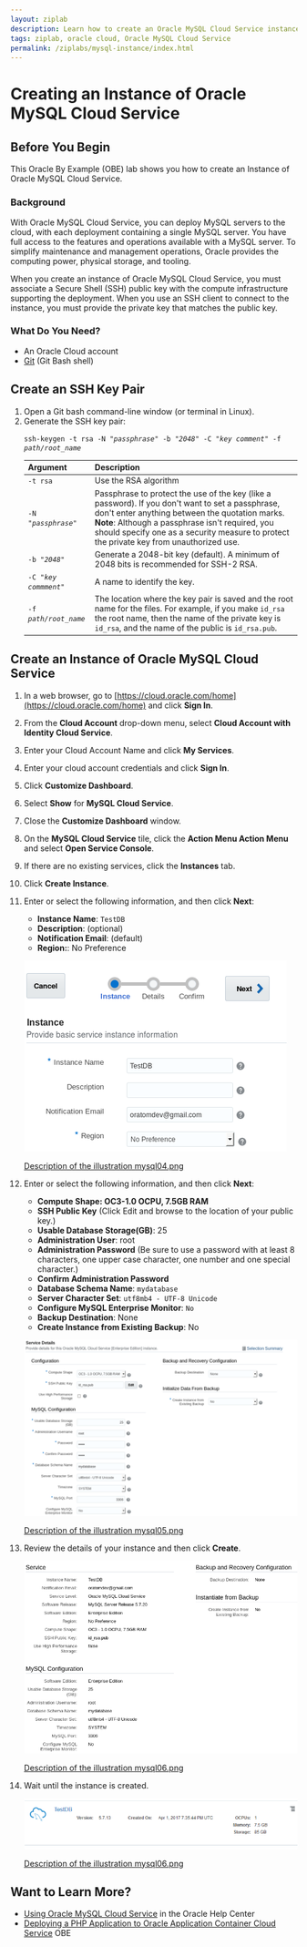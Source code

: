 ```yaml
---
layout: ziplab
description: Learn how to create an Oracle MySQL Cloud Service instance.
tags: ziplab, oracle cloud, Oracle MySQL Cloud Service
permalink: /ziplabs/mysql-instance/index.html
---
```

# Creating an Instance of Oracle MySQL Cloud Service #

## Before You Begin ##
This Oracle By Example (OBE) lab shows you how to create an Instance of Oracle MySQL Cloud Service.
                            
### Background ###
With Oracle MySQL Cloud Service, you can deploy MySQL servers to the cloud, with each deployment containing a single MySQL server. You have full access to the features and operations available with a MySQL server. To simplify maintenance and management operations, Oracle provides the computing power, physical storage, and tooling.

When you create an instance of Oracle MySQL Cloud Service, you must associate a Secure Shell (SSH) public key with the compute infrastructure supporting the deployment. When you use an SSH client to connect to the instance, you must provide the private key that matches the public key.

### What Do You Need? ###
- An Oracle Cloud account
- [Git](https://git-scm.com/downloads) (Git Bash shell)

## Create an SSH Key Pair ##

<ol>
<li>Open a Git bash command-line window (or terminal in Linux).</li>
<li>Generate the SSH key pair: 

<pre><code>ssh-keygen -t rsa -N "<i>passphrase</i>" -b "<i>2048</i>" -C "<i>key comment</i>" -f <i>path/root_name</i></code></pre>
<table><thead><tr>
<th>Argument</th><th>Description</th>
</tr></thead>
<tbody>
<tr><td><code>-t rsa</code> </td><td> Use the RSA algorithm</td></tr>
<tr><td><code>-N "<i>passphrase</i>"</code> </td><td> Passphrase to protect the use of the key (like a password). If you don't want to set a passphrase, don't enter anything between the quotation marks. <strong>Note</strong>: Although a passphrase isn't required, you should specify one as a security measure to protect the private key from unauthorized use.</td></tr>
<tr><td><code>-b "<i>2048</i>"</code> </td><td> Generate a 2048-bit key (default). A minimum of 2048 bits is recommended for SSH-2 RSA.</td></tr>
<tr><td><code>-C "<i>key commment</i>"</code> </td><td> A name to identify the key.</td></tr>
<tr><td><code>-f <i>path/root_name</i></code> </td><td> The location where the key pair is saved and the root name for the files. For example, if you make <code>id_rsa</code> the root name, then the name of the private key is <code>id_rsa</code>, and the name of the public is <code>id_rsa.pub</code>.</td></tr>
</tbody>
</table>
</li></ol>

## Create an Instance of Oracle MySQL Cloud Service ##
1. In a web browser, go to [https://cloud.oracle.com/home](https://cloud.oracle.com/home) and click **Sign In**.
2. From the **Cloud Account** drop-down menu, select **Cloud Account with Identity Cloud Service**.
3. Enter your Cloud Account Name and click **My Services**.
4. Enter your cloud account credentials and click **Sign In**.
5. Click **Customize Dashboard**.
6. Select **Show** for **MySQL Cloud Service**.
7. Close the **Customize Dashboard** window.
8. On the **MySQL Cloud Service** tile, click the **Action Menu Action Menu** and select **Open Service Console**.
9. If there are no existing services, click the **Instances** tab.
10. Click **Create Instance**.
11. Enter or select the following information, and then click **Next**:
     * **Instance Name**: `TestDB`
     * **Description**: (optional)
     * **Notification Email**: (default)
     * **Region:**: No Preference

    ![mysql04.png](img/mysql04.png)

    [Description of the illustration mysql04.png](files/mysql04.txt)
12. Enter or select the following information, and then click **Next**:
     * **Compute Shape: OC3-1.0 OCPU, 7.5GB RAM**
     *  **SSH Public Key** (Click Edit and browse to the location of your public key.)
     * **Usable Database Storage(GB)**: 25
     * **Administration User**: root
     * **Administration Password** (Be sure to use a password with at least 8 characters, one upper case character, one number and one special character.)
     * **Confirm Administration Password**
     * **Database Schema Name**: `mydatabase`
     * **Server Character Set**: `utf8mb4 - UTF-8 Unicode`
     * **Configure MySQL Enterprise Monitor**: `No`
     * **Backup Destination**: None
     * **Create Instance from Existing Backup**: No

    ![mysql05.png](img/mysql05.png)

    [Description of the illustration mysql05.png](files/mysql05.txt)  
13. Review the details of your instance and then click **Create**.

    ![mysql06.png](img/mysql06.png)

    [Description of the illustration mysql06.png](files/mysql06.txt) 
14. Wait until the instance is created.

    ![mysql07.png](img/mysql07.png)

    [Description of the illustration mysql06.png](files/mysql07.txt) 

## Want to Learn More? ##

   * [Using Oracle MySQL Cloud Service](http://docs.oracle.com/cloud/latest/mysql-cloud/UOMCS/toc.htm) in the Oracle Help Center
   * [Deploying a PHP Application to Oracle Application Container Cloud Service](https://apexapps.oracle.com/pls/apex/f?p=44785:112:0::::P112_CONTENT_ID:19923) OBE
